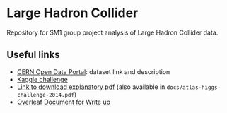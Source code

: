 # Large Hadron Collider

Repository for SM1 group project analysis of Large Hadron Collider data.

## Useful links

+ [CERN Open Data Portal](http://opendata.cern.ch/record/328): dataset link and description
+ [Kaggle challenge](https://www.kaggle.com/c/higgs-boson)
+ [Link to download explanatory pdf](http://opendata.cern.ch/record/329) (also available in `docs/atlas-higgs-challenge-2014.pdf`)
+ [Overleaf Document for Write up](https://www.overleaf.com/3587318521dpptzbhkndqv#fc1d1b)
